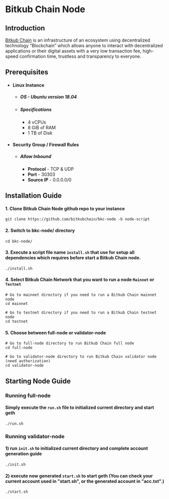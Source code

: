 # Bitkub Chain Node

## Introduction
[Bitkub Chain](https://www.bitkubchain.com)  is an infrastructure of an ecosystem using decentralized technology “Blockchain” which allows anyone to interact with decentralized applications or their digital assets with a very low transaction fee, high-speed confirmation time, trustless and  transparency to everyone.

## Prerequisites
   - #### **Linux Instance**
        - ##### OS - Ubuntu version 18.04 
        - ##### Specifications
           - 4 vCPUs
           - 8 GiB of RAM
           - 1 TB of Disk
    
   - #### **Security Group / Firewall Rules** 
        - ##### Allow Inbound
          -  **Protocol** - TCP & UDP
          -  **Port** - 30303
          - **Source IP** - 0.0.0.0/0
                
## Installation Guide
#### 1. Clone Bitkub Chain Node github repo to your instance 
```shell
git clone https://github.com/bitkubchain/bkc-node -b node-script
```
#### 2. Switch to bkc-node/ directory
```shell
cd bkc-node/
```
#### 3.  Execute a script file name `install.sh` that use for setup all dependencies which requires before start a Bitkub Chain node.
```shell
./install.sh 
```
#### 4. Select Bitkub Chain Network that you want to run a node `Mainnet` or `Testnet` 
```shell
# Go to mainnet directory if you need to run a Bitkub Chain mainnet node
cd mainnet 

# Go to testnet directory if you need to run a Bitkub Chain testnet node
cd testnet 
```
#### 5. Choose between full-node or validator-node
 ```shell
# Go to full-node directory to run Bitkub Chain full node
cd full-node

# Go to validator-node directory to run Bitkub Chain validator node (need authorization)
cd validator-node 
```

## Starting Node Guide

### Running full-node

#### Simply execute the `run.sh` file to initialized current directory and start geth

 ```shell
./run.sh
```

### Running validator-node

#### 1) run `init.sh` to initialized current directory and complete account generation guide

 ```shell
./init.sh
```

#### 2) execute now generated `start.sh` to start geth (You can check your current account used in "start.sh", or the generated account in "acc.txt".)

 ```shell
./start.sh
```
